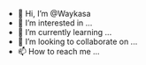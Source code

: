 - 👋 Hi, I’m @Waykasa
- 👀 I’m interested in ...
- 🌱 I’m currently learning ...
- 💞️ I’m looking to collaborate on ...
- 📫 How to reach me ...

<!---
Waykasa/Waykasa is a ✨ special ✨ repository because its `README.md` (this file) appears on your GitHub profile.
You can click the Preview link to take a look at your changes.
--->
